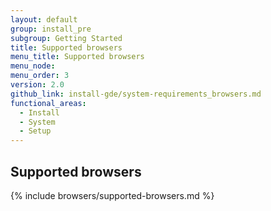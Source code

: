 ```yaml
---
layout: default
group: install_pre
subgroup: Getting Started
title: Supported browsers
menu_title: Supported browsers
menu_node:
menu_order: 3
version: 2.0
github_link: install-gde/system-requirements_browsers.md
functional_areas:
  - Install
  - System
  - Setup
---
```


## Supported browsers
{% include browsers/supported-browsers.md %}

